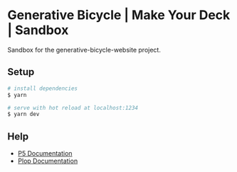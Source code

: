 # Generative Bicycle | Make Your Deck | Sandbox

Sandbox for the generative-bicycle-website project.

## Setup

``` bash
# install dependencies
$ yarn

# serve with hot reload at localhost:1234
$ yarn dev
```

## Help

- [P5 Documentation](https://p5js.org/reference/)
- [Plop Documentation](https://plopjs.com/documentation/)
